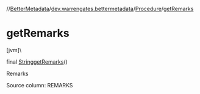 //[BetterMetadata](../../../index.md)/[dev.warrengates.bettermetadata](../index.md)/[Procedure](index.md)/[getRemarks](get-remarks.md)

# getRemarks

[jvm]\

final [String](https://docs.oracle.com/javase/8/docs/api/java/lang/String.html)[getRemarks](get-remarks.md)()

Remarks

Source column: REMARKS
